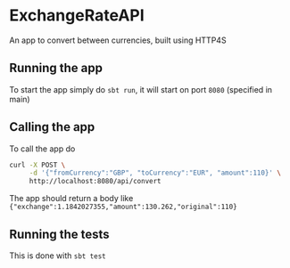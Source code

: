 # ExchangeRateAPI

An app to convert between currencies, built using HTTP4S

## Running the app

To start the app simply do `sbt run`, it will start on port `8080` (specified in main)

## Calling the app

To call the app do 

```bash
curl -X POST \
     -d '{"fromCurrency":"GBP", "toCurrency":"EUR", "amount":110}' \
     http://localhost:8080/api/convert
```

The app should return a body like
```{"exchange":1.1842027355,"amount":130.262,"original":110}```

## Running the tests

This is done with `sbt test`

